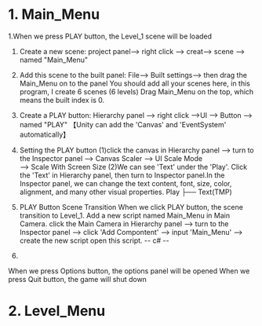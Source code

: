 # 1. Main_Menu
1.When we press PLAY button, the Level_1 scene will be loaded 
1) Create a new scene:
   project panel--> right click --> creat--> scene --> named "Main_Menu"
2) Add this scene to the built panel:
   File--> Built settings--> then drag the Main_Menu on to the panel
   You should add all your scenes here, in this program, I create 6 scenes (6 levels)
   Drag Main_Menu on the top, which means the built index is 0.
3) Create a PLAY button:
   Hierarchy panel --> right click -->UI --> Button --> named "PLAY"
   【Unity can add the 'Canvas' and 'EventSystem' automatically】
5) Setting the PLAY button
   (1)click the canvas in Hierarchy panel --> turn to the Inspector panel --> Canvas Scaler --> UI Scale Mode  
   --> Scale With Screen Size
   (2)We can see 'Text' under the 'Play'. Click the 'Text' in Hierarchy panel, then turn to Inspector panel.In 
      the Inspector panel, we can change the text content, font, size, color, alignment, and many other visual 
      properties.
   Play
   ├── Text(TMP)
6) PLAY Button Scene Transition
   When we click PLAY button, the scene transition to Level_1.
   Add a new script named Main_Menu in Main Camera.
   click the Main Camera in Hierarchy panel --> turn to the Inspector panel --> click 'Add Compontent' --> 
   input 'Main_Menu' --> create the new script
   open this script.
   -- c# --
   
8) 
   
When we press Options button, the options panel will be opened
When we press Quit button, the game will shut down
# 2. Level_Menu
